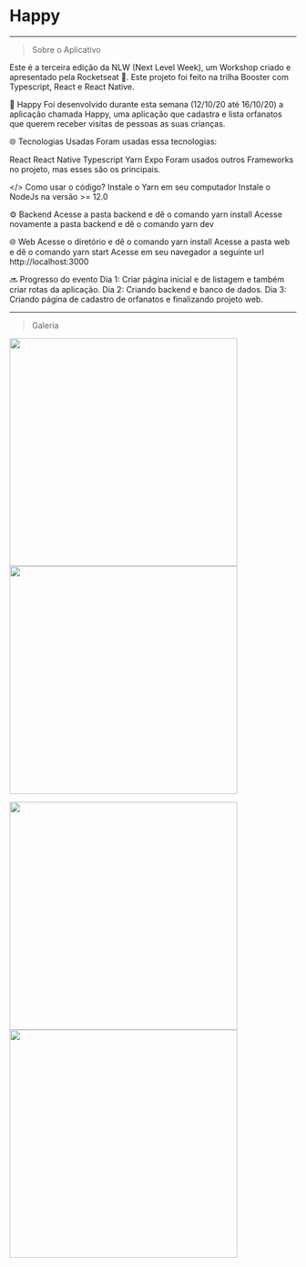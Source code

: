 <h1> Happy </h1>

<hr/>

> Sobre o Aplicativo

Este é a terceira edição da NLW (Next Level Week), um Workshop criado e apresentado pela Rocketseat 💜. Este projeto foi feito na trilha Booster com Typescript, React e React Native.

👦 Happy
Foi desenvolvido durante esta semana (12/10/20 até 16/10/20) a aplicação chamada Happy, uma aplicação que cadastra e lista orfanatos que querem receber visitas de pessoas as suas crianças.

🌐 Tecnologias Usadas
Foram usadas essa tecnologias:

React
React Native
Typescript
Yarn
Expo
Foram usados outros Frameworks no projeto, mas esses são os principais.

</> Como usar o código?
Instale o Yarn em seu computador
Instale o NodeJs na versão >= 12.0

⚙️ Backend
Acesse a pasta backend e dê o comando yarn install
Acesse novamente a pasta backend e dê o comando yarn dev

🌐 Web
Acesse o diretório e dê o comando yarn install
Acesse a pasta web e dê o comando yarn start
Acesse em seu navegador a seguinte url http://localhost:3000

🔜 Progresso do evento
 Dia 1: Criar página inicial e de listagem e também criar rotas da aplicação.
 Dia 2: Criando backend e banco de dados.
 Dia 3: Criando página de cadastro de orfanatos e finalizando projeto web.

<hr/>

> Galeria

<img src='https://user-images.githubusercontent.com/72042662/109531037-2aff7580-7a96-11eb-9f6e-6e7253da96b4.png' width='400px'/> <img src='https://user-images.githubusercontent.com/72042662/109531381-93e6ed80-7a96-11eb-8fda-408420e75d0b.png' width='400px'/>

<img src='https://user-images.githubusercontent.com/72042662/109551311-272c1d00-7aaf-11eb-8dd4-2ec81a55e013.png' width='400px'/> <img src='https://user-images.githubusercontent.com/72042662/109551634-8ee26800-7aaf-11eb-9efa-468bb6e256ca.png' width='400px'/>
